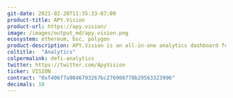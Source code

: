 ```yaml
---
git-date: 2021-02-20T11:35:33-07:00
product-title: APY.Vision
product-url: https://apy.vision/
image: /images/output_md/apy.vision.png
ecosystem: ethereum, bsc, polygon
product-description: APY.Vision is an all-in-one analytics dashboard for liquidity providers and yield farmers  
coltitle:  "Analytics"
colpermalink: defi-analytics
twitter: https://twitter.com/ApyVision
ticker: VISION
contract: "0xf406f7a9046793267bc276908778b29563323996"  
decimals: 18
---
```

